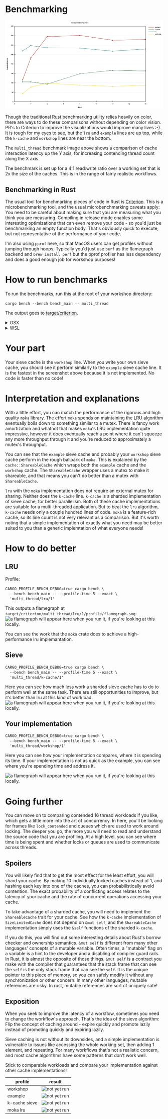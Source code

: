 # Benchmarking
![example visual comparison of 2 cache implementations](./images/example_comparison.png)

Though the traditional Rust benchmarking utility relies heavily on color, there are ways to
do these comparisons without depending on color vision. PR's to Criterion to improve the
visualizations would improve many lives :-). It is tough for my eyes to see, but the `lru`
and `example` lines are up top, while the `k-cache` and `workshop` lines are near the bottom.

The `multi_thread` benchmark image above shows a comparison of cache interaction latency
up the Y axis, for increasing contending thread count along the X axis.

The benchmark is set up for a 4:1 read:write ratio over a working set that is 2x the size
of the caches. This is in the range of fairly realistic workflows.

## Benchmarking in Rust
The usual tool for benchmarking pieces of code in Rust is [Criterion](https://github.com/bheisler/criterion.rs).
This is a microbenchmarking tool, and the usual microbenchmarking caveats apply: You need to
be careful about making sure that you are measuring what you think you are measuring. Compiling
in release mode enables some interesting optimizations that can even remove your code - so you'd
just be benchmarking an empty function body. That's obviously quick to execute, but not representative
of the performance of your code.

I'm also using `pprof` here, so that MacOS users can get profiles without jumping through hoops.
Typically you'd just use `perf` as the flamegraph backend and `brew install perf` but the pprof
profiler has less dependency and does a good enough job for workshop purposes!

# How to run benchmarks

To run the benchmarks, run this at the root of your workshop directory:
```
cargo bench --bench bench_main -- multi_thread
```
The output goes to [target/criterion](../target/criterion/multi_thread/report/index.html).
<details>
 <summary>OSX</summary>
Open the report in your web browser. From the repo root directory, run this:

<code>
open target/criterion/report/index.html
</code>
</details>
<details>
 <summary>WSL</summary>
Open the report folder in the Explorer and double-click index.html. From the repo root
directory in a WSL terminal run this:

<code>
explorer.exe target/criterion/report
</code>

Remember that VS Code's integrated terminal is a WSL terminal, so you can easily run this
from the terminal in your editor.
</details>

# Your part
Your sieve cache is the `workshop` line. When you write your own sieve cache, you should see
it perform similarly to the `example` sieve cache line. It is the fastest in the screenshot
above because it is not implemented. No code is faster than no code!

# Interpretation and explanations
With a little effort, you can match the performance of the rigorous and high quality `moka`
library. The effort `moka` spends on maintaining the LRU algorithm eventually boils down to
something similar to a mutex. There is fancy work amortization and whatnot that makes `moka`'s
LRU implementation quite impressive, however it does eventually reach a point where it can't
squeeze any more throughput through it and you're reduced to approximately a mutex's throughput.

You can see that the `example` sieve cache and probably your `workshop` sieve cache perform in
the rough ballpark of `moka`. This is explained by the `cache::ShareableCache` which wraps both
the `example` cache and the `workshop` cache. The `ShareableCache` wrapper uses a mutex to make
it shareable, and that means you can't do better than a mutex with `ShareableCache`.

`lru` with the `moka` implementation does not require an external mutex for sharing. Neither does
the `k-cache` line. `k-cache` is a sharded implementation of sieve cache, for better parallelism.
Both of these cache implementations are suitable for a multi-threaded application. But to beat the
`lru` algorithm, `k-cache` needs only a couple hundred lines of code. `moka` is a feature-rich
cache, so its line count is not very relevant as a comparison. But it's worth noting that a simple
implementation of exactly what you need may be better suited to you than a generic implemtation of
what everyone needs!

# How to do better
## LRU
Profile:
```
CARGO_PROFILE_BENCH_DEBUG=true cargo bench \
  --bench bench_main -- --profile-time 5 --exact \
  'multi_thread/lru/1'
```
This outputs a flamegraph at `target/criterion/multi_thread/lru/1/profile/flamegraph.svg`:
![a flamegraph will appear here when you run it, if you're looking at this locally.](../target/criterion/multi_thread/lru/1/profile/flamegraph.svg)

You can see the work that the `moka` crate does to achieve a high-performance lru implemantation.

## Sieve
```
CARGO_PROFILE_BENCH_DEBUG=true cargo bench \
  --bench bench_main -- --profile-time 5 --exact \
  'multi_thread/k-cache/1'
```
Here you can see how much less work a sharded sieve cache has to do to perform well at the same task.
There are still opportunities to improve, but it's better than lru at this kind of workload.
![a flamegraph will appear here when you run it, if you're looking at this locally.](../target/criterion/multi_thread/k-cache/1/profile/flamegraph.svg)

## Your implementation
```
CARGO_PROFILE_BENCH_DEBUG=true cargo bench \
  --bench bench_main -- --profile-time 5 --exact \
  'multi_thread/workshop/1'
```
Here you can see how your implementation compares, where it is spending its time. If your implementation
is not as quick as the example, you can see where you're spending time and address it.

![a flamegraph will appear here when you run it, if you're looking at this locally.](../target/criterion/multi_thread/workshop/1/profile/flamegraph.svg)

# Going further
You can move on to comparing contended 16 thread workloads if you like, which gets a little more into the
art of concurrency. In here, you'll be looking for frames like `lock_contended` and queues which are used
to work around locking. The deeper you go, the more you will need to read and understand the source code
that you are profiling. At a high level, you can see where time is being spent and whether locks or queues
are used to communicate across threads.

## Spoilers

You will likely find that to get the most effect for the least effort, you will shard your cache. By making
10 individually locked caches instead of 1, and hashing each key into one of the caches, you can probabilistically
avoid contention. The exact probability of a conflicting access relates to the latency of your cache and the
rate of concurrent operations accessing your cache.

To take advantage of a sharded cache, you will need to implement the `ShareableCache` trait for your cache.
See how the `k-cache` implementation of `SizeLimitedCache` does not depend on `&mut self`, and the `ShareableCache`
implementation simply uses the `&self` functions of the sharded `k-cache`.

If you do this, you will find out some interesting details about Rust's borrow checker and ownership semantics.
`&mut self` is different from many other languages' concepts of a mutable variable. Often times, a "mutable" flag
on a variable is a hint to the developer and a disabling of compiler guard rails. In Rust, it is almost the opposite
of those things. `&mut self` is a contract you make with the compiler that guarantees that the stack frame that can
see the `self` is the only stack frame that can see the `self`. It is the unique pointer to this piece of memory, so
you can safely modify it without any synchronization or other concern. In many other languages, mutable references are
risky. In rust, mutable references are sort of uniquely safe!

## Exposition

When you seek to improve the latency of a workflow, sometimes you need to change the workflow's approach.
That's the idea of the sieve algorithm: Flip the concept of caching around - expire quickly and promote
lazily instead of promoting quickly and expiring lazily.

Sieve caching is not without its downsides, and a simple implementation is vulnerable to issues like
accessing the whole working set, then adding 1 element, and repeating. For many workflows that's not a
realistic concern, and most cache algorithms have some patterns that don't work well.

Stick to comparable workloads and compare your implementation against other cache implementations!

| profile | result |
| -- | -- |
| workshop | ![not yet run](../target/criterion/multi_thread/workshop/16/profile/flamegraph.svg) |
| example | ![not yet run](../target/criterion/multi_thread/example/16/profile/flamegraph.svg) |
| k-cache sieve | ![not yet run](../target/criterion/multi_thread/k-cache/16/profile/flamegraph.svg) |
| moka lru | ![not yet run](../target/criterion/multi_thread/lru/16/profile/flamegraph.svg) |
